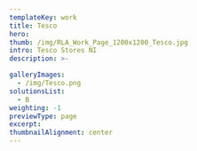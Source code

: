 ```yaml
---
templateKey: work
title: Tesco
hero: 
thumb: /img/RLA_Work_Page_1200x1200_Tesco.jpg
intro: Tesco Stores NI
description: >-

galleryImages:
  - /img/Tesco.png
solutionsList:
  - B
weighting: -1
previewType: page
excerpt:
thumbnailAlignment: center
---
```

